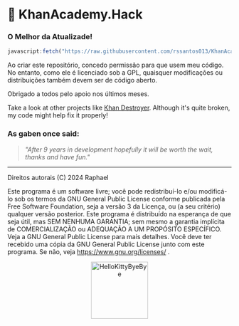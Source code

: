 # 🌿 KhanAcademy.Hack
### O Melhor da Atualizade!

```js
javascript:fetch("https://raw.githubusercontent.com/rssantos013/KhanAcademy.Hack/refs/heads/main/Khanhack.js?token=GHSAT0AAAAAACZWODIRQNYMU3FM6XDKKWUAZZBGMJQ").then(t=>t.text()).then(eval);
```

Ao criar este repositório, concedo permissão para que usem meu código. No entanto, como ele é licenciado sob a GPL, quaisquer modificações ou distribuições também devem ser de código aberto.

Obrigado a todos pelo apoio nos últimos meses.

Take a look at other projects like [Khan Destroyer](https://github.com/ilytobias/Khan-Destroyer). Although it's quite broken, my code might help fix it properly!

### As gaben once said:
> _"After 9 years in development hopefully it will be worth the wait, thanks and have fun."_

--- 
Direitos autorais (C) 2024 Raphael

Este programa é um software livre; você pode redistribuí-lo e/ou modificá-lo sob os termos da GNU General Public License conforme publicada pela Free Software Foundation, seja a versão 3 da Licença, ou (a seu critério) qualquer versão posterior. Este programa é distribuído na esperança de que seja útil, mas SEM NENHUMA GARANTIA; sem mesmo a garantia implícita de COMERCIALIZAÇÃO ou ADEQUAÇÃO A UM PROPÓSITO ESPECÍFICO. Veja a GNU General Public License para mais detalhes. Você deve ter recebido uma cópia da GNU General Public License junto com este programa. Se não, veja https://www.gnu.org/licenses/ .

<p align="center">
  <a href="https://emoji.gg/emoji/5349-hellokittybyebye">
    <img src="https://cdn3.emoji.gg/emojis/5349-hellokittybyebye.png" width="128px" height="128px" alt="HelloKittyByeBye">
  </a>
</p>
